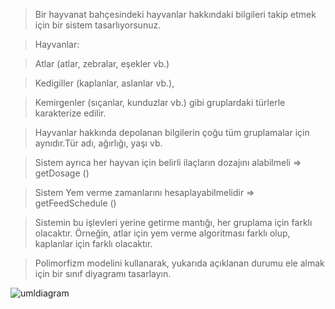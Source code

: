> Bir hayvanat bahçesindeki hayvanlar hakkındaki bilgileri takip etmek için bir sistem tasarlıyorsunuz.

>Hayvanlar:

>Atlar (atlar, zebralar, eşekler vb.)

>Kedigiller (kaplanlar, aslanlar vb.),

>Kemirgenler (sıçanlar, kunduzlar vb.) gibi gruplardaki türlerle karakterize edilir.

>Hayvanlar hakkında depolanan bilgilerin çoğu tüm gruplamalar için aynıdır.Tür adı, ağırlığı, yaşı vb.

>Sistem ayrıca her hayvan için belirli ilaçların dozajını alabilmeli => getDosage ()

>Sistem Yem verme zamanlarını hesaplayabilmelidir => getFeedSchedule ()

>Sistemin bu işlevleri yerine getirme mantığı, her gruplama için farklı olacaktır. Örneğin, atlar için yem verme algoritması farklı olup, kaplanlar için farklı olacaktır.

>Polimorfizm modelini kullanarak, yukarıda açıklanan durumu ele almak için bir sınıf diyagramı tasarlayın.

![umldiagram](https://user-images.githubusercontent.com/88919177/142181132-e05a2272-91c1-4fdf-b334-d99fc2d11124.png)
